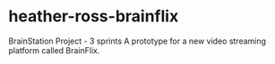 # heather-ross-brainflix
BrainStation Project - 3 sprints
A prototype for a new video streaming platform called BrainFlix.
